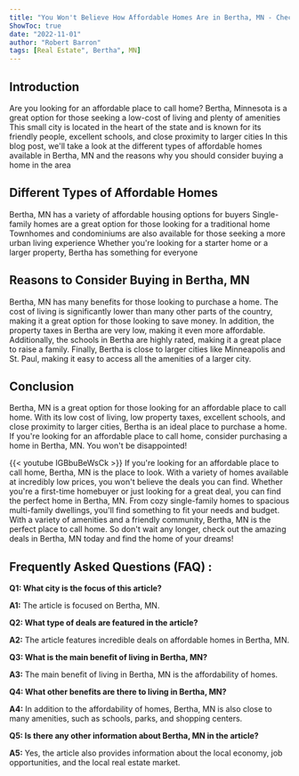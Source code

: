 ```yaml
---
title: "You Won't Believe How Affordable Homes Are in Bertha, MN - Check Out These Incredible Deals!"
ShowToc: true 
date: "2022-11-01"
author: "Robert Barron" 
tags: [Real Estate", Bertha", MN]
---
```

## Introduction
Are you looking for an affordable place to call home? Bertha, Minnesota is a great option for those seeking a low-cost of living and plenty of amenities This small city is located in the heart of the state and is known for its friendly people, excellent schools, and close proximity to larger cities In this blog post, we'll take a look at the different types of affordable homes available in Bertha, MN and the reasons why you should consider buying a home in the area 

## Different Types of Affordable Homes
Bertha, MN has a variety of affordable housing options for buyers Single-family homes are a great option for those looking for a traditional home Townhomes and condominiums are also available for those seeking a more urban living experience Whether you're looking for a starter home or a larger property, Bertha has something for everyone 

## Reasons to Consider Buying in Bertha, MN
Bertha, MN has many benefits for those looking to purchase a home. The cost of living is significantly lower than many other parts of the country, making it a great option for those looking to save money. In addition, the property taxes in Bertha are very low, making it even more affordable. Additionally, the schools in Bertha are highly rated, making it a great place to raise a family. Finally, Bertha is close to larger cities like Minneapolis and St. Paul, making it easy to access all the amenities of a larger city. 

## Conclusion
Bertha, MN is a great option for those looking for an affordable place to call home. With its low cost of living, low property taxes, excellent schools, and close proximity to larger cities, Bertha is an ideal place to purchase a home. If you're looking for an affordable place to call home, consider purchasing a home in Bertha, MN. You won't be disappointed!

{{< youtube IGBbuBeWsCk >}} 
If you're looking for an affordable place to call home, Bertha, MN is the place to look. With a variety of homes available at incredibly low prices, you won't believe the deals you can find. Whether you're a first-time homebuyer or just looking for a great deal, you can find the perfect home in Bertha, MN. From cozy single-family homes to spacious multi-family dwellings, you'll find something to fit your needs and budget. With a variety of amenities and a friendly community, Bertha, MN is the perfect place to call home. So don't wait any longer, check out the amazing deals in Bertha, MN today and find the home of your dreams!

## Frequently Asked Questions (FAQ) :
**Q1: What city is the focus of this article?**

**A1:** The article is focused on Bertha, MN.

**Q2: What type of deals are featured in the article?**

**A2:** The article features incredible deals on affordable homes in Bertha, MN.

**Q3: What is the main benefit of living in Bertha, MN?**

**A3:** The main benefit of living in Bertha, MN is the affordability of homes.

**Q4: What other benefits are there to living in Bertha, MN?**

**A4:** In addition to the affordability of homes, Bertha, MN is also close to many amenities, such as schools, parks, and shopping centers.

**Q5: Is there any other information about Bertha, MN in the article?**

**A5:** Yes, the article also provides information about the local economy, job opportunities, and the local real estate market.



